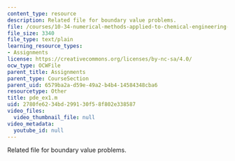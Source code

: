 ```yaml
---
content_type: resource
description: Related file for boundary value problems.
file: /courses/10-34-numerical-methods-applied-to-chemical-engineering-fall-2005/2780fe6234bd299130f58f802e338587_pde_ex1.m
file_size: 3340
file_type: text/plain
learning_resource_types:
- Assignments
license: https://creativecommons.org/licenses/by-nc-sa/4.0/
ocw_type: OCWFile
parent_title: Assignments
parent_type: CourseSection
parent_uid: 6579ba2a-d59e-49a2-b4b4-14584348cba6
resourcetype: Other
title: pde_ex1.m
uid: 2780fe62-34bd-2991-30f5-8f802e338587
video_files:
  video_thumbnail_file: null
video_metadata:
  youtube_id: null
---
```

Related file for boundary value problems.